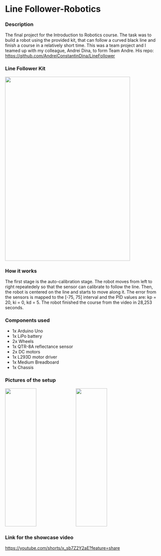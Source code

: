 # Line Follower-Robotics

### Description
The final project for the Introduction to Robotics course. The task was to build a robot using the provided kit, that can follow a curved black line and finish a course in a relatively short time. This was a team project and I teamed up with my colleague, Andrei Dina, to form Team Andre. His repo: https://github.com/AndreiConstantinDina/LineFollower

### Line Follower Kit
<p float = "left">
    <img src = "https://user-images.githubusercontent.com/34553466/214818827-6cda0941-bfe4-4585-bdf0-28c2366e1fd2.png" height = "600" width = 90%>
</p>

### How it works
The first stage is the auto-calibration stage. The robot moves from left to right repeatedely so that the sensor can calibrate to follow the line. Then, the robot is centered on the line and starts to move along it. The error from the sensors is mapped to the [-75, 75] interval and the PID values are: kp = 20, ki = 0, kd = 5. The robot finished the course from the video in 28,253 seconds.

### Components used
- 1x Arduino Uno
- 1x LiPo battery
- 2x Wheels
- 1x QTR-8A reflectance sensor
- 2x DC motors
- 1x L293D motor driver
- 1x Medium Breadboard
- 1x Chassis

### Pictures of the setup
<p float = "left">
    <img src = "https://user-images.githubusercontent.com/34553466/213790870-2a804666-dff5-43f1-ad84-7afbe32d9219.jpeg" height = "450" width = 45%>
    <img src = "https://user-images.githubusercontent.com/34553466/213791251-e5cfe95e-2b80-4476-bd65-dcf9d1ceac72.jpeg" height = "450" width = 45%>
</p>

### Link for the showcase video
https://youtube.com/shorts/x_sb7Z2Y2aE?feature=share
